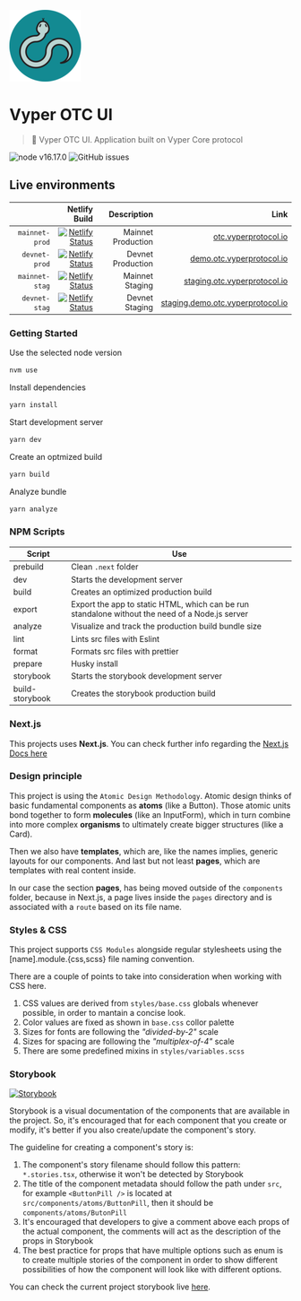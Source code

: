 ![Vyper Logo](https://raw.githubusercontent.com/vyper-protocol/branding/main/very-small-logo.png)

# Vyper OTC UI

> 🌿 Vyper OTC UI. Application built on Vyper Core protocol

![node v16.17.0](https://img.shields.io/badge/node-v16.17.0-blue.svg) ![GitHub issues](https://img.shields.io/github/issues/vyper-protocol/vyper-otc-ui?color=yellow)

## Live environments

|                |                                                                                                                                                               Netlify Build |        Description |                                                                           Link |
| -------------: | --------------------------------------------------------------------------------------------------------------------------------------------------------------------------: | -----------------: | -----------------------------------------------------------------------------: |
| `mainnet-prod` | [![Netlify Status](https://api.netlify.com/api/v1/badges/96cddd0a-032d-41b1-94fb-4af04ec79674/deploy-status)](https://app.netlify.com/sites/vyper-otc-mainnet-prod/deploys) | Mainnet Production |                           [otc.vyperprotocol.io](https://otc.vyperprotocol.io) |
|  `devnet-prod` |  [![Netlify Status](https://api.netlify.com/api/v1/badges/0f77a7ed-6f5d-4929-b79e-76867ba9da11/deploy-status)](https://app.netlify.com/sites/vyper-otc-devnet-prod/deploys) |  Devnet Production |                 [demo.otc.vyperprotocol.io](https://demo.otc.vyperprotocol.io) |
| `mainnet-stag` | [![Netlify Status](https://api.netlify.com/api/v1/badges/f85433c2-526f-4d89-aa5b-528c5aaf7ba8/deploy-status)](https://app.netlify.com/sites/vyper-otc-mainnet-stag/deploys) |    Mainnet Staging |           [staging.otc.vyperprotocol.io](https://staging.otc.vyperprotocol.io) |
|  `devnet-stag` |  [![Netlify Status](https://api.netlify.com/api/v1/badges/ef8c8363-94c6-47b5-a993-8c81fe4657ca/deploy-status)](https://app.netlify.com/sites/vyper-otc-devnet-stag/deploys) |     Devnet Staging | [staging.demo.otc.vyperprotocol.io](https://staging.demo.otc.vyperprotocol.io) |

### Getting Started

Use the selected node version

```bash
nvm use
```

Install dependencies

```bash
yarn install
```

Start development server

```bash
yarn dev
```

Create an optmized build

```bash
yarn build
```

Analyze bundle

```bash
yarn analyze
```

### NPM Scripts

| Script          | Use                                                                                             |
| --------------- | ----------------------------------------------------------------------------------------------- |
| prebuild        | Clean `.next` folder                                                                            |
| dev             | Starts the development server                                                                   |
| build           | Creates an optimized production build                                                           |
| export          | Export the app to static HTML, which can be run standalone without the need of a Node.js server |
| analyze         | Visualize and track the production build bundle size                                            |
| lint            | Lints src files with Eslint                                                                     |
| format          | Formats src files with prettier                                                                 |
| prepare         | Husky install                                                                                   |
| storybook       | Starts the storybook development server                                                         |
| build-storybook | Creates the storybook production build                                                          |

### Next.js

This projects uses **Next.js**. You can check further info regarding the [Next.js Docs here](https://nextjs.org/docs/getting-started)

### Design principle

This project is using the `Atomic Design Methodology`. Atomic design thinks of basic fundamental components as **atoms** (like a Button). Those atomic units bond together to form **molecules** (like an InputForm), which in turn combine into more complex **organisms** to ultimately create bigger structures (like a Card).

Then we also have **templates**, which are, like the names implies, generic layouts for our components. And last but not least **pages**, which are templates with real content inside.

In our case the section **pages**, has being moved outside of the `components` folder, because in Next.js, a page lives inside the `pages` directory and is associated with a `route` based on its file name.

### Styles & CSS

This project supports `CSS Modules` alongside regular stylesheets using the [name].module.{css,scss} file naming convention.

There are a couple of points to take into consideration when working with CSS here.

1. CSS values are derived from `styles/base.css` globals whenever possible, in order to mantain a concise look.
2. Color values are fixed as shown in `base.css` collor palette
3. Sizes for fonts are following the _"divided-by-2"_ scale
4. Sizes for spacing are following the _"multiplex-of-4"_ scale
5. There are some predefined mixins in `styles/variables.scss`

### Storybook

[![Storybook](https://img.shields.io/badge/-Storybook-FF4785?style=for-the-badge&logo=storybook&logoColor=white)](https://vyper-otc-storybook.netlify.app)

Storybook is a visual documentation of the components that are available in the project. So, it's encouraged that for each component that you create or modify, it's better if you also create/update the component's story.

The guideline for creating a component's story is:

1. The component's story filename should follow this pattern: `*.stories.tsx`, otherwise it won't be detected by Storybook
2. The title of the component metadata should follow the path under `src`, for example `<ButtonPill />` is located at `src/components/atoms/ButtonPill`, then it should be `components/atoms/ButonPill`
3. It's encouraged that developers to give a comment above each props of the actual component, the comments will act as the description of the props in Storybook
4. The best practice for props that have multiple options such as enum is to create multiple stories of the component in order to show different possibilities of how the component will look like with different options.

You can check the current project storybook live [here](https://vyper-otc-storybook.netlify.app).
